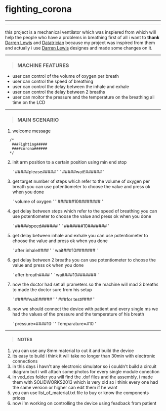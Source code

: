 # fighting_corona
___
___
this project is a mechanical ventilator which was inspiered from  which will help the people who have a problems in breathing
first of all i want to **thank** [Darren Lewis](https://www.youtube.com/watch?v=jutBw_xIwTw&t=2s)  and  [Datatrician](https://www.youtube.com/watch?v=_6fWpdXvOYk&fbclid=IwAR2GE9O5BvPuQVyRz2XuBLzBiQLsaHiCa782UiRhk6GgAsO1CDTfBgqDVfA) because my project was inspired from them and actually i use [Darren Lewis](https://www.youtube.com/watch?v=jutBw_xIwTw&t=2s) designes and made some changes on it.
___
>### MACHINE FEATURES
* user can control of the volume of oxygen per breath
* user can control the speed of breathing
* user can control the delay between the inhale and exhale
* user can control the delay between 2 breaths
* user can moitor the pressure and the temperature on the breathing all time on the LCD
___
>### MAIN SCENARIO
1. welcome message 
```
  /*
   ###Fighting#####
   ####corona######
  */
```
2. init arm position to a certain position using min end stop
  
   ' #####please##### '
   ' #####wait!###### '
  
  
3. get target number of steps which refer to the volume of oxygen per breath you can use potentiometer to choose the value and press ok when you done
  
    ' volume of oxygen '
    ' ######10######## '
  

4. get delay between steps which refer to the speed of breathing you can use potentiometer to choose the value and press ok when you done
  
    ' #####speed###### '
    ' #######10####### '
  

5. get delay between inhale and exhale you can use potentiometer to choose the value and press ok when you done
  
   ' after inhale#### '
   ' wait###10####### '
  

6. get delay between 2 breaths you can use potentiometer to choose the value and press ok when you done
  
   ' after breath#### '
   ' wait###10####### '
  

7. now the doctor had set all prameters so the machine will mad 3 breaths to made the doctor sure from his setup
  
    ' #####wait!##### '
    ' ###for test#### '
  

8. now we should connect the device with patient and every single ms we had the values of the pressure and the temperature of his breath

   ' pressure=####10 '
   ' Temparature=#10 '

___
> #### NOTES
1. you can use any 8mm material to cut it and build the device
2. its easy to build i think it will take no longer than 30min with electronic connections
3. in this days i havn't any electronic simulator so i couldn't build a circuit diagram but i will attach some photos for every single module   conection
4. in ved_des folder you will find the .dxf files and the assembly, i made them with SOLIDWORKS2013 which is very old so i think every one had the same version or higher can edit them if he want 
5. you can use list_of_material.txt file to buy or know the components prices
6. now i'm working on controlling the device using feadback from patient

